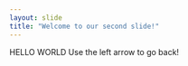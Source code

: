 ```yaml
---
layout: slide
title: "Welcome to our second slide!"
---
```

HELLO WORLD
Use the left arrow to go back!
